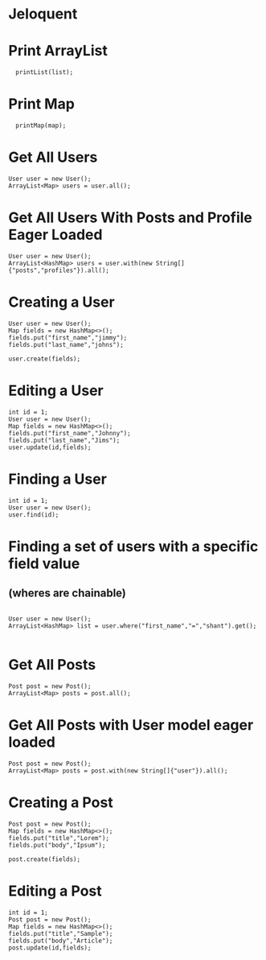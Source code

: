 # Jeloquent

# Print ArrayList
```
  printList(list);
```

# Print Map
```
  printMap(map);
```

# Get All Users
```
User user = new User();
ArrayList<Map> users = user.all();
```

# Get All Users With Posts and Profile Eager Loaded
```
User user = new User();
ArrayList<HashMap> users = user.with(new String[]{"posts","profiles"}).all();
```

# Creating a User

```
User user = new User();
Map fields = new HashMap<>();
fields.put("first_name","jimmy");
fields.put("last_name","johns");

user.create(fields);

```

# Editing a User
```
int id = 1;
User user = new User();
Map fields = new HashMap<>();
fields.put("first_name","Johnny");
fields.put("last_name","Jims");
user.update(id,fields);
```


# Finding a User
```
int id = 1;
User user = new User();
user.find(id);

```

# Finding a set of users with a specific field value
## (wheres are chainable)
```

User user = new User();
ArrayList<HashMap> list = user.where("first_name","=","shant").get();


```

# Get All Posts
```
Post post = new Post();
ArrayList<Map> posts = post.all();
```

# Get All Posts with User model eager loaded
```
Post post = new Post();
ArrayList<Map> posts = post.with(new String[]{"user"}).all();
```

# Creating a Post

```
Post post = new Post();
Map fields = new HashMap<>();
fields.put("title","Lorem");
fields.put("body","Ipsum");

post.create(fields);

```


# Editing a Post
```
int id = 1;
Post post = new Post();
Map fields = new HashMap<>();
fields.put("title","Sample");
fields.put("body","Article");
post.update(id,fields);
```
